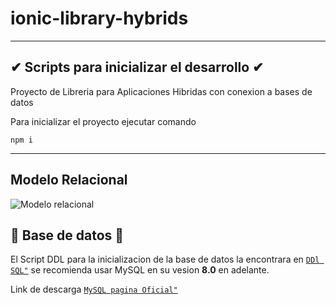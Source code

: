 # ionic-library-hybrids

***

## ✔ Scripts para inicializar el desarrollo ✔

Proyecto de Libreria para Aplicaciones Hibridas con conexion a bases de datos

Para inicializar el proyecto ejecutar comando

```npm i```

***

## Modelo Relacional

![Modelo relacional](./Database/Relational%20models/HIBRIDAS%20BD%20LIBRERIA.png)

## 👾 Base de datos 👾

El Script DDL para la inicializacion de la base de datos la encontrara en [`DDl SQL"`](./Database/SQL/libreria.sql) se recomienda usar MySQL en su vesion __8.0__ en adelante.

Link de descarga [`MySQL pagina Oficial"`](https://www.mysql.com/)
